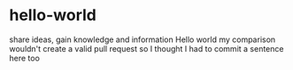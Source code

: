 # hello-world
share ideas, gain knowledge and information 
Hello world my comparison wouldn't create a valid pull request so I thought I had to commit a sentence here too 
